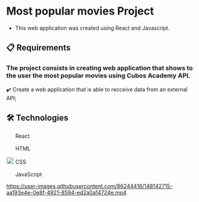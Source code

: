 # Most popular movies Project

- This web application was created using React and Javascript.

## 📋 Requirements

### The project consists in creating web application that shows to the user the most popular movies using Cubos Academy API.

✔️ Create a web application that is able to recceive data from an external API;

## 🛠 Technologies

<img src="https://upload.wikimedia.org/wikipedia/commons/thumb/a/a7/React-icon.svg/1200px-React-icon.svg.png" width="20" height="16" /> React

<img src="https://image.flaticon.com/icons/png/512/732/732212.png" width="20" height="16" /> HTML

<img src="https://www.pinclipart.com/picdir/middle/175-1759459_eng-a-med-kamel-frameworks-css-css-logo.png" width="20" height="18" /> CSS

<img src="https://www.kindpng.com/picc/m/67-678384_transparent-javascript-icon-png-png-download.png" width="16" height="16" /> &nbsp;JavaScript


https://user-images.githubusercontent.com/86244416/148142715-aa193e4e-0e8f-4921-8594-ed2a0a14724e.mp4

